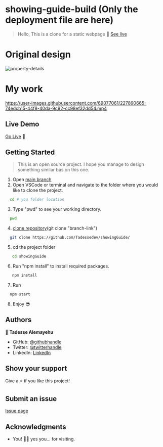 # showing-guide-build (Only the deployment file are here)

> Hello, This is a clone for a static webpage 🙌 [See live](https://tadessedev.github.io/showing-guide-build/)

# Original design 

![property-details](https://user-images.githubusercontent.com/69077061/227884148-42106be6-e614-447d-8552-b9acb4c0c65e.png)

# My work 


https://user-images.githubusercontent.com/69077061/227890665-74edcb15-44f8-40da-9c92-cc98ef32dd54.mp4



## Live Demo

[Go Live](https://tadessedev.github.io/showing-guide-build/) 🙂


## Getting Started

> This is an open source project. I hope you manage to design something similar bas on this one.


1. Open [main branch](https://github.com/Tadessedev/showingGuide/)
2. Open VSCode or terminal and navigate to the folder where you would like to clone the project.

  ```bash
    cd # you folder location
  ```

3. Type "pwd" to see your working directory.

  ```bash
    pwd
  ```

4. [clone repository](git@github.com:Tadessedev/porfolio)(git clone "branch-link")

  ```bash
    git clone https://github.com/Tadessedev/showingGuide/
  ```

5. cd the project folder

 ```bash
    cd showingGuide
  ```
6. Run "npm install" to install required packages.

 ```bash
    npm install
  ```

7. Run

  ```bash
    npm start
  ```

8. Enjoy 😎

## Authors

👤 **Tadesse Alemayehu**


- GitHub: [@githubhandle](https://github.com/Tadessedev)
- Twitter: [@twitterhandle](https://twitter.com/TadessebDev)
- LinkedIn: [LinkedIn](https://www.linkedin.com/in/tadessedev)

## Show your support

Give a ⭐️ if you like this project!

## Submit an issue

[Issue page](https://github.com/Tadessedev/showingGuide/issues)

## Acknowledgments

- You! 🙏🏼 yes you... for visiting.
